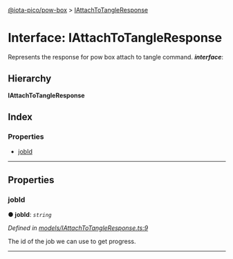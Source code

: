 [@iota-pico/pow-box](../README.md) > [IAttachToTangleResponse](../interfaces/iattachtotangleresponse.md)

# Interface: IAttachToTangleResponse

Represents the response for pow box attach to tangle command.
*__interface__*: 

## Hierarchy

**IAttachToTangleResponse**

## Index

### Properties

* [jobId](iattachtotangleresponse.md#jobid)

---

## Properties

<a id="jobid"></a>

###  jobId

**● jobId**: *`string`*

*Defined in [models/IAttachToTangleResponse.ts:9](https://github.com/iota-pico/pow-box/blob/2d959da/src/models/IAttachToTangleResponse.ts#L9)*

The id of the job we can use to get progress.

___


